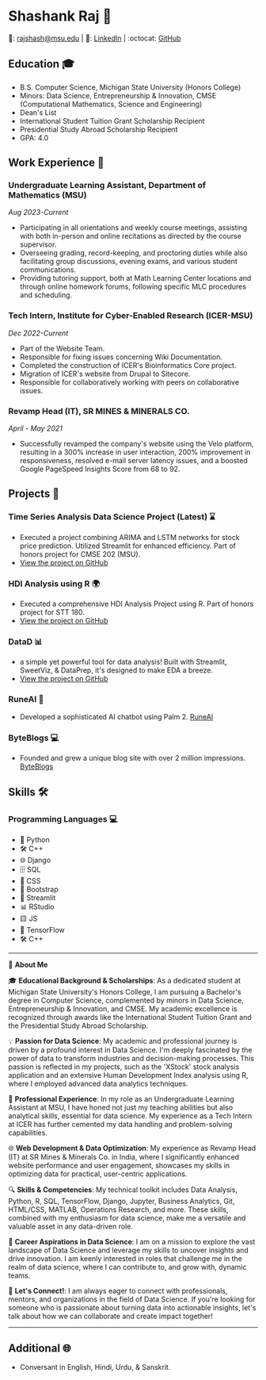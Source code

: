 # Shashank Raj 🌟

📧: rajshash@msu.edu | 🔗: [LinkedIn](linkedin.com/in/rshashank10) | :octocat: [GitHub](https://github.com/shashoriginal)

## Education 🎓

- B.S. Computer Science, Michigan State University (Honors College)
- Minors: Data Science, Entrepreneurship & Innovation, CMSE (Computational Mathematics, Science and Engineering)
- Dean's List
- International Student Tuition Grant Scholarship Recipient
- Presidential Study Abroad Scholarship Recipient
- GPA: 4.0

## Work Experience 💼

### Undergraduate Learning Assistant, Department of Mathematics (MSU)
_Aug 2023-Current_
- Participating in all orientations and weekly course meetings, assisting with both in-person and online recitations as directed by the 
course supervisor. 
- Overseeing grading, record-keeping, and proctoring duties while also facilitating group discussions, evening exams, and various
student communications. 
- Providing tutoring support, both at Math Learning Center locations and through online homework forums, following specific MLC 
procedures and scheduling. 

### Tech Intern, Institute for Cyber-Enabled Research (ICER-MSU)
_Dec 2022-Current_
- Part of the Website Team. 
- Responsible for fixing issues concerning Wiki Documentation. 
- Completed the construction of ICER's Bioinformatics Core project. 
- Migration of ICER's website from Drupal to Sitecore. 
- Responsible for collaboratively working with peers on collaborative issues.

### Revamp Head (IT), SR MINES & MINERALS CO.
_April - May 2021_
- Successfully revamped the company's website using the Velo platform, resulting in a 300% increase in user interaction, 200% 
improvement in responsiveness, resolved e-mail server latency issues, and a boosted Google PageSpeed Insights Score from 68 to 92.

## Projects 🔨

### Time Series Analysis Data Science Project (Latest) ⌛
- Executed a project combining ARIMA and LSTM networks for stock price prediction. Utilized Streamlit for enhanced efficiency. Part of honors project for CMSE 202 (MSU).
- [View the project on GitHub](https://github.com/shashoriginal/Xstock)

### HDI Analysis using R 🌍
- Executed a comprehensive HDI Analysis Project using R. Part of honors project for STT 180.
- [View the project on GitHub](https://github.com/shashoriginal/hdi_analysis)

### DataD 📊 
- a simple yet powerful tool for data analysis! Built with Streamlit, SweetViz, & DataPrep, it's designed to make EDA a breeze. 
- [View the project on GitHub](https://github.com/shashoriginal/DataD)


### RuneAI 🤖
- Developed a sophisticated AI chatbot using Palm 2. [RuneAI](runeai.streamlit.app)

### ByteBlogs 💻
- Founded and grew a unique blog site with over 2 million impressions. [ByteBlogs](byteblogs.info)

## Skills 🛠️
### Programming Languages 💻
- 🐍 Python
- 🛠️ C++
- 🌐 Django
- 🗄️ SQL
- 🎨 CSS
- 🥾 Bootstrap
- 🧮 Streamlit
- 📊 RStudio
- 🟨 JS
- 🤖 TensorFlow
- 🛠️ C++

---
🚀 **About Me**

🎓 **Educational Background & Scholarships**: As a dedicated student at Michigan State University's Honors College, I am pursuing a Bachelor's degree in Computer Science, complemented by minors in Data Science, Entrepreneurship & Innovation, and CMSE. My academic excellence is recognized through awards like the International Student Tuition Grant and the Presidential Study Abroad Scholarship.

💡 **Passion for Data Science**: My academic and professional journey is driven by a profound interest in Data Science. I'm deeply fascinated by the power of data to transform industries and decision-making processes. This passion is reflected in my projects, such as the 'XStock' stock analysis application and an extensive Human Development Index analysis using R, where I employed advanced data analytics techniques.

👥 **Professional Experience**: In my role as an Undergraduate Learning Assistant at MSU, I have honed not just my teaching abilities but also analytical skills, essential for data science. My experience as a Tech Intern at ICER has further cemented my data handling and problem-solving capabilities.

🌐 **Web Development & Data Optimization**: My experience as Revamp Head (IT) at SR Mines & Minerals Co. in India, where I significantly enhanced website performance and user engagement, showcases my skills in optimizing data for practical, user-centric applications.

🔍 **Skills & Competencies**: My technical toolkit includes Data Analysis, Python, R, SQL, TensorFlow, Django, Jupyter, Business Analytics, Git, HTML/CSS, MATLAB, Operations Research, and more. These skills, combined with my enthusiasm for data science, make me a versatile and valuable asset in any data-driven role.

🌟 **Career Aspirations in Data Science**: I am on a mission to explore the vast landscape of Data Science and leverage my skills to uncover insights and drive innovation. I am keenly interested in roles that challenge me in the realm of data science, where I can contribute to, and grow with, dynamic teams.

🔗 **Let's Connect!**: I am always eager to connect with professionals, mentors, and organizations in the field of Data Science. If you're looking for someone who is passionate about turning data into actionable insights, let's talk about how we can collaborate and create impact together!

---
## Additional 🌐

- Conversant in English, Hindi, Urdu, & Sanskrit.
